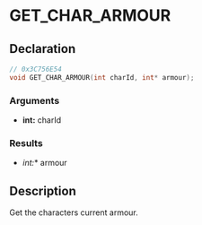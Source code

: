 # GET_CHAR_ARMOUR

## Declaration
```cpp
// 0x3C756E54
void GET_CHAR_ARMOUR(int charId, int* armour);
```

### Arguments
- **int:** charId

### Results
- **int*:** armour

## Description
Get the characters current armour.